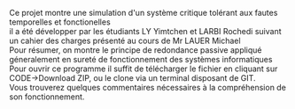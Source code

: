 Ce projet montre une simulation d'un système critique tolérant aux fautes temporelles et fonctionelles  
il a été développer par les étudiants LY Yimtchen et LARBI Rochedi suivant un cahier des charges présenté au cours de Mr LAUER Michael  
Pour résumer, on montre le principe de redondance passive appliqué géneralement en sureté de fonctionnement des systèmes informatiques  
Pour ouvrir ce programme il suffit de télécharger le fichier en cliquant sur CODE->Download ZIP, ou le clone via un terminal disposant de GIT.  
Vous trouverez quelques commentaires nécessaires à la compréhension de son fonctionnement.
